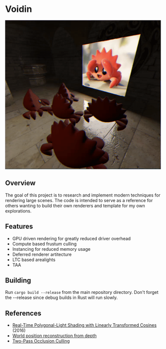 # Voidin

<img src="./assets/clapping.gif" width=550 height=480>

## Overview

The goal of this project is to research and implement modern techniques for rendering large scenes.  The code is intended to serve as a reference for others wanting to build their own renderers and template for my own explorations.

## Features

- GPU driven rendering for greatly reduced driver overhead
- Compute based frustum culling
- Instancing for reduced memory usage
- Deferred renderer artitecture
- LTC based arealights
- TAA

## Building

Run `cargo build --release` from the main repository directory. Don't forget the --release since debug builds in Rust will run slowly.

## References

* [Real-Time Polygonal-Light Shading with Linearly Transformed Cosines](https://eheitzresearch.wordpress.com/415-2/) (2016)
* [World position reconstruction from depth](https://github.com/ARM-software/vulkan_best_practice_for_mobile_developers/blob/master/samples/performance/render_subpasses/render_subpasses_tutorial.md)
* [Two-Pass Occlusion Culling](https://interplayoflight.wordpress.com/2017/11/15/experiments-in-gpu-based-occlusion-culling/)
